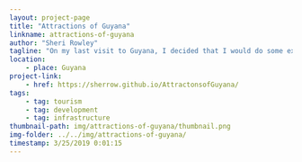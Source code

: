 ```yaml
---
layout: project-page
title: "Attractions of Guyana"
linkname: attractions-of-guyana
author: "Sheri Rowley"
tagline: "On my last visit to Guyana, I decided that I would do some exploring since, despite having grown up there, I haven’t been to many places.   Even though the country’s tourism website has a lot of information, it was still somewhat taxing researching attractions one at a time. I created this map to with the hope that it would provide the average traveler with a tool that would allow for easier means of researching and arranging tours. "
location:
    - place: Guyana
project-link:
    - href: https://sherrow.github.io/AttractonsofGuyana/
tags:
    - tag: tourism
    - tag: development
    - tag: infrastructure
thumbnail-path: img/attractions-of-guyana/thumbnail.png
img-folder: ../../img/attractions-of-guyana/
timestamp: 3/25/2019 0:01:15
---
```

